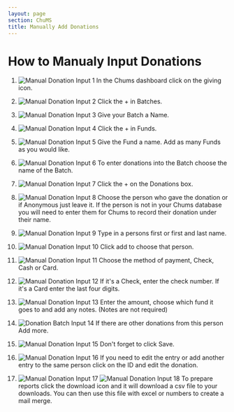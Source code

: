 ```yaml
---
layout: page
section: ChuMS
title: Manually Add Donations
---
```


# How to Manualy Input Donations

1. ![ Manual Donation Input 1](https://github.com/ChurchApps/ChurchAppsSupport/assets/127863068/83fa6b3d-66be-45c1-b6d1-ab7a1aec960a)
   In the Chums dashboard click on the giving icon.

2. ![Manual Donation Input 2](https://github.com/ChurchApps/ChurchAppsSupport/assets/127863068/20cdf7b9-83a0-4d7f-8129-f2644cf445ef)
   Click the + in Batches.

3. ![Manual Donation Input  3](https://github.com/ChurchApps/ChurchAppsSupport/assets/127863068/a2522613-9281-4a09-8345-fb82a4ada513)
   Give your Batch a Name.

4. ![Manual Donation Input 4](https://github.com/ChurchApps/ChurchAppsSupport/assets/127863068/0e3bd694-9ddf-4d55-a69c-04ced1a62223)
   Click the + in Funds.

5. ![Manual Donation Input  5](https://github.com/ChurchApps/ChurchAppsSupport/assets/127863068/fd36e2b1-ad45-409d-b25f-58d5b999e797)
   Give the Fund a name. Add as many Funds as you would like.

6. ![Manual Donation Input  6](https://github.com/ChurchApps/ChurchAppsSupport/assets/127863068/6f7088c5-02fc-4af2-987b-09bb6af53bdd)
   To enter donations into the Batch choose the name of the Batch.

7. ![Manual Donation Input  7](https://github.com/ChurchApps/ChurchAppsSupport/assets/127863068/f1c52dc1-7500-4846-bf45-701fcd8c4a41)
   Click the + on the Donations box.

8. ![Manual Donation Input  8](https://github.com/ChurchApps/ChurchAppsSupport/assets/127863068/821f251d-97c9-40fc-bd46-447a960e54d0)
   Choose the person who gave the donation or if Anonymous just leave it. If the person is not in your Chums database you will need to enter them for Chums to record their donation under their name.

9. ![Manual Donation Input  9](https://github.com/ChurchApps/ChurchAppsSupport/assets/127863068/d1aa2c4b-5c56-43c0-ba04-aefae983c98f)
   Type in a persons first or first and last name.

10. ![Manual Donation Input 10](https://github.com/ChurchApps/ChurchAppsSupport/assets/127863068/86b6a391-2387-4170-a61e-3a71efdc4645)
    Click add to choose that person.

11. ![Manual Donation Input  11](https://github.com/ChurchApps/ChurchAppsSupport/assets/127863068/104771fd-8aee-4df8-af6a-f16cae2a4e8a)
    Choose the method of payment, Check, Cash or Card.

12. ![Manual Donation Input  12](https://github.com/ChurchApps/ChurchAppsSupport/assets/127863068/4123f59d-c1d5-4764-bcf7-3c33d9ae074d)
    If it's a Check, enter the check number. If it's a Card enter the last four digits.

13. ![Manual Donation Input  13](https://github.com/ChurchApps/ChurchAppsSupport/assets/127863068/1f43d14e-a0fc-45d6-8bc6-4bb587a59b32)
    Enter the amount, choose which fund it goes to and add any notes. (Notes are not required)

14. ![Donation Batch Input 14](https://github.com/ChurchApps/ChurchAppsSupport/assets/127863068/82a73868-d87b-4a76-a843-e825d2cb0836)
    If there are other donations from this person Add more.

15. ![Manual Donation Input  15](https://github.com/ChurchApps/ChurchAppsSupport/assets/127863068/70232f15-f635-44ca-951c-338cfa1194a8)
    Don't forget to click Save.

16. ![Manual Donation Input 16](https://github.com/ChurchApps/ChurchAppsSupport/assets/127863068/519b5291-528d-438d-9a0d-d4e49b945fc5)
    If you need to edit the entry or add another entry to the same person click on the ID and edit the donation.

17. ![Manual Donation Input 17](https://github.com/ChurchApps/ChurchAppsSupport/assets/127863068/80b8e491-5cd9-41ce-b4d1-699088c591f9)
    ![Manual Donation Input 18](https://github.com/ChurchApps/ChurchAppsSupport/assets/127863068/b0f1cde2-2e1b-4e26-a8d9-892b388785c4)
    To prepare reports click the download icon and it will download a csv file to your downloads. You can then use this file with excel or numbers to create a mail merge.
